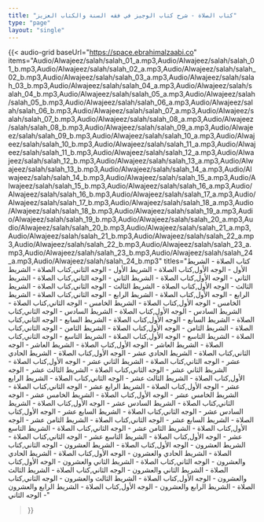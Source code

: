 ```yaml
---
title: "كتاب الصلاة - شرح كتاب الوجيز في فقه السنة والكتاب العزيز"
type: "page"
layout: "single"
---
```


{{< audio-grid 
  baseUrl="https://space.ebrahimalzaabi.co"
  items="Audio/Alwajeez/salah/salah_01_a.mp3,Audio/Alwajeez/salah/salah_01_b.mp3,Audio/Alwajeez/salah/salah_02_a.mp3,Audio/Alwajeez/salah/salah_02_b.mp3,Audio/Alwajeez/salah/salah_03_a.mp3,Audio/Alwajeez/salah/salah_03_b.mp3,Audio/Alwajeez/salah/salah_04_a.mp3,Audio/Alwajeez/salah/salah_04_b.mp3,Audio/Alwajeez/salah/salah_05_a.mp3,Audio/Alwajeez/salah/salah_05_b.mp3,Audio/Alwajeez/salah/salah_06_a.mp3,Audio/Alwajeez/salah/salah_06_b.mp3,Audio/Alwajeez/salah/salah_07_a.mp3,Audio/Alwajeez/salah/salah_07_b.mp3,Audio/Alwajeez/salah/salah_08_a.mp3,Audio/Alwajeez/salah/salah_08_b.mp3,Audio/Alwajeez/salah/salah_09_a.mp3,Audio/Alwajeez/salah/salah_09_b.mp3,Audio/Alwajeez/salah/salah_10_a.mp3,Audio/Alwajeez/salah/salah_10_b.mp3,Audio/Alwajeez/salah/salah_11_a.mp3,Audio/Alwajeez/salah/salah_11_b.mp3,Audio/Alwajeez/salah/salah_12_a.mp3,Audio/Alwajeez/salah/salah_12_b.mp3,Audio/Alwajeez/salah/salah_13_a.mp3,Audio/Alwajeez/salah/salah_13_b.mp3,Audio/Alwajeez/salah/salah_14_a.mp3,Audio/Alwajeez/salah/salah_14_b.mp3,Audio/Alwajeez/salah/salah_15_a.mp3,Audio/Alwajeez/salah/salah_15_b.mp3,Audio/Alwajeez/salah/salah_16_a.mp3,Audio/Alwajeez/salah/salah_16_b.mp3,Audio/Alwajeez/salah/salah_17_a.mp3,Audio/Alwajeez/salah/salah_17_b.mp3,Audio/Alwajeez/salah/salah_18_a.mp3,Audio/Alwajeez/salah/salah_18_b.mp3,Audio/Alwajeez/salah/salah_19_a.mp3,Audio/Alwajeez/salah/salah_19_b.mp3,Audio/Alwajeez/salah/salah_20_a.mp3,Audio/Alwajeez/salah/salah_20_b.mp3,Audio/Alwajeez/salah/salah_21_a.mp3,Audio/Alwajeez/salah/salah_21_b.mp3,Audio/Alwajeez/salah/salah_22_a.mp3,Audio/Alwajeez/salah/salah_22_b.mp3,Audio/Alwajeez/salah/salah_23_a.mp3,Audio/Alwajeez/salah/salah_23_b.mp3,Audio/Alwajeez/salah/salah_24_a.mp3,Audio/Alwajeez/salah/salah_24_b.mp3"
  titles="كتاب الصلاة - الشريط الأول - الوجه الأول,كتاب الصلاة - الشريط الأول - الوجه الثاني,كتاب الصلاة - الشريط الثاني - الوجه الأول,كتاب الصلاة - الشريط الثاني - الوجه الثاني,كتاب الصلاة - الشريط الثالث - الوجه الأول,كتاب الصلاة - الشريط الثالث - الوجه الثاني,كتاب الصلاة - الشريط الرابع - الوجه الأول,كتاب الصلاة - الشريط الرابع - الوجه الثاني,كتاب الصلاة - الشريط الخامس - الوجه الأول,كتاب الصلاة - الشريط الخامس - الوجه الثاني,كتاب الصلاة - الشريط السادس - الوجه الأول,كتاب الصلاة - الشريط السادس - الوجه الثاني,كتاب الصلاة - الشريط السابع - الوجه الأول,كتاب الصلاة - الشريط السابع - الوجه الثاني,كتاب الصلاة - الشريط الثامن - الوجه الأول,كتاب الصلاة - الشريط الثامن - الوجه الثاني,كتاب الصلاة - الشريط التاسع - الوجه الأول,كتاب الصلاة - الشريط التاسع - الوجه الثاني,كتاب الصلاة - الشريط العاشر - الوجه الأول,كتاب الصلاة - الشريط العاشر - الوجه الثاني,كتاب الصلاة - الشريط الحادي عشر - الوجه الأول,كتاب الصلاة - الشريط الحادي عشر - الوجه الثاني,كتاب الصلاة - الشريط الثاني عشر - الوجه الأول,كتاب الصلاة - الشريط الثاني عشر - الوجه الثاني,كتاب الصلاة - الشريط الثالث عشر - الوجه الأول,كتاب الصلاة - الشريط الثالث عشر - الوجه الثاني,كتاب الصلاة - الشريط الرابع عشر - الوجه الأول,كتاب الصلاة - الشريط الرابع عشر - الوجه الثاني,كتاب الصلاة - الشريط الخامس عشر - الوجه الأول,كتاب الصلاة - الشريط الخامس عشر - الوجه الثاني,كتاب الصلاة - الشريط السادس عشر - الوجه الأول,كتاب الصلاة - الشريط السادس عشر - الوجه الثاني,كتاب الصلاة - الشريط السابع عشر - الوجه الأول,كتاب الصلاة - الشريط السابع عشر - الوجه الثاني,كتاب الصلاة - الشريط الثامن عشر - الوجه الأول,كتاب الصلاة - الشريط الثامن عشر - الوجه الثاني,كتاب الصلاة - الشريط التاسع عشر - الوجه الأول,كتاب الصلاة - الشريط التاسع عشر - الوجه الثاني,كتاب الصلاة - الشريط العشرون - الوجه الأول,كتاب الصلاة - الشريط العشرون - الوجه الثاني,كتاب الصلاة - الشريط الحادي والعشرون - الوجه الأول,كتاب الصلاة - الشريط الحادي والعشرون - الوجه الثاني,كتاب الصلاة - الشريط الثاني والعشرون - الوجه الأول,كتاب الصلاة - الشريط الثاني والعشرون - الوجه الثاني,كتاب الصلاة - الشريط الثالث والعشرون - الوجه الأول,كتاب الصلاة - الشريط الثالث والعشرون - الوجه الثاني,كتاب الصلاة - الشريط الرابع والعشرون - الوجه الأول,كتاب الصلاة - الشريط الرابع والعشرون - الوجه الثاني"
>}} 